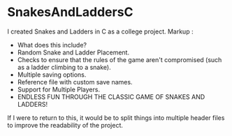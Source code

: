 # SnakesAndLaddersC
I created Snakes and Ladders in C as a college project.
Markup : 
* What does this include?
* Random Snake and Ladder Placement.
* Checks to ensure that the rules of the game aren't compromised (such as a ladder climbing to a snake).
* Multiple saving options.
* Reference file with custom save names.
* Support for Multiple Players.
* ENDLESS FUN THROUGH THE CLASSIC GAME OF SNAKES AND LADDERS!

If I were to return to this, it would be to split things into multiple header files
to improve the readability of the project.
